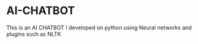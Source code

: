 # AI-CHATBOT
This is an AI CHATBOT I developed on python using Neural networks and plugins such as NLTK
